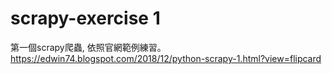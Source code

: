 # scrapy-exercise 1
第一個scrapy爬蟲, 依照官網範例練習。
https://edwin74.blogspot.com/2018/12/python-scrapy-1.html?view=flipcard
